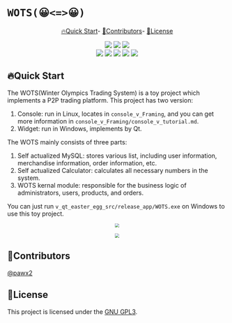 # `WOTS(😀<=>😀)`

<p align="center">
    <a href="#quick-start">🔥Quick Start</a>-
<!--    <a href="#-Document">📕Document</a>- -->
    <a href="#contributors">🧑Contributors</a>-
    <a href="#license">📄License</a>
</p>

<p align="center">
    <img src="https://img.shields.io/badge/build-passed-green">
    <img src="https://img.shields.io/badge/test-failing-red">
    <img src="https://img.shields.io/badge/License-GPL3-green">
    </br>
    <img src="https://img.shields.io/badge/Ubuntu-20.04-orange">
    <img src="https://img.shields.io/badge/Cpp-11-blue">
    <img src="https://img.shields.io/badge/Qt-greenyellow">
    <img src="https://img.shields.io/badge/QSS-Any-orange">
    <img src="https://img.shields.io/badge/gtest-Any-blue">
</p>

## 🔥Quick Start

The WOTS(Winter Olympics Trading System) is a toy project which implements a P2P trading platform. This project has two version:
1. Console: run in Linux, locates in `console_v_Framing`, and you can get more information in `console_v_Framing/console_v_tutorial.md`.
2. Widget: run in Windows, implements by Qt.

The WOTS mainly consists of three parts:
1. Self actualized MySQL: stores various list, including user information, merchandise information, order information, etc.
2. Self actualized Calculator: calculates all necessary numbers in the system.
3. WOTS kernal module: responsible for the business logic of administrators, users, products, and orders.

You can just run `v_qt_easter_egg_src/release_app/WOTS.exe` on Windows to use this toy project.

<p align="center">
    <img src="readme.asset/demo1.gif" style="zoom:60%;">
</p>

<p align="center">
    <img src="readme.asset/demo2.gif" style="zoom:60%;">
</p>

## 🧑Contributors

[@pawx2](https://github.com/pawx2)

## 📄License

This project is licensed under the [GNU GPL3](./LICENSE).


